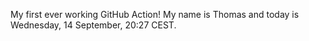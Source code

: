 My first ever working GitHub Action!
My name is Thomas and today is Wednesday, 14 September, 20:27 CEST. 
